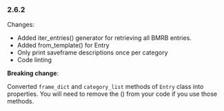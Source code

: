 ### 2.6.2

Changes:

* Added iter_entries() generator for retrieving all BMRB entries.
* Added from_template() for Entry
* Only print saveframe descriptions once per category
* Code linting

<b>Breaking change</b>:

Converted `frame_dict` and `category_list` methods of `Entry` class into properties. You will
need to remove the () from your code if you use those methods.